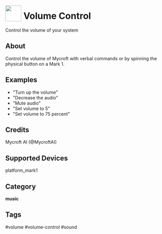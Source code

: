 # <img src='https://rawgithub.com/FortAwesome/Font-Awesome/master/advanced-options/raw-svg/solid/volume-down.svg ' card_color='#22a7f0' width='50' height='50' style='vertical-align:bottom'/> Volume Control
Control the volume of your system

## About 
Control the volume of Mycroft with verbal commands or by spinning the physical
button on a Mark 1.

## Examples 
* "Turn up the volume"
* "Decrease the audio"
* "Mute audio"
* "Set volume to 5"
* "Set volume to 75 percent"

## Credits 
Mycroft AI (@MycroftAI)

## Supported Devices 
platform_mark1 

## Category
**music**

## Tags
#volume
#volume-control
#sound
